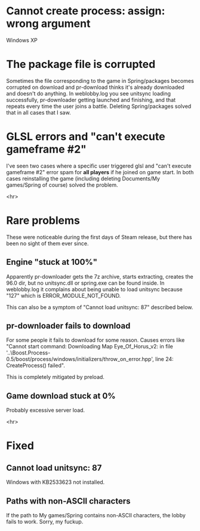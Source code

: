 # Cannot create process: assign: wrong argument #

Windows XP

# The package file is corrupted #

Sometimes the file corresponding to the game in Spring/packages becomes corrupted on download and pr-download thinks it's already downloaded and doesn't do anything. In weblobby.log you see unitsync loading successfully, pr-downloader getting launched and finishing, and that repeats every time the user joins a battle. Deleting Spring/packages solved that in all cases that I saw.

# GLSL errors and "can't execute gameframe #2" #

I've seen two cases where a specific user triggered glsl and "can't execute gameframe #2" error spam for <b>all players</b> if he joined on game start. In both cases reinstalling the game (including deleting Documents/My games/Spring of course) solved the problem.



&lt;hr&gt;



# Rare problems #

These were noticeable during the first days of Steam release, but there has been no sight of them ever since.

## Engine "stuck at 100%" ##

Apparently pr-downloader gets the 7z archive, starts extracting, creates the 96.0 dir, but no unitsync.dll or spring.exe can be found inside.
In weblobby.log it complains about being unable to load unitsync because "127" which is ERROR\_MODULE\_NOT\_FOUND.

This can also be a symptom of "Cannot load unitsync: 87" described below.

## pr-downloader fails to download ##

For some people it fails to download for some reason.
Causes errors like "Cannot start command: Downloading Map Eye\_Of\_Horus\_v2: in file '..\Boost.Process-0.5/boost/process/windows/initializers/throw\_on\_error.hpp', line 24: CreateProcess() failed".

This is completely mitigated by preload.

## Game download stuck at 0% ##

Probably excessive server load.



&lt;hr&gt;



# Fixed #

## Cannot load unitsync: 87 ##

Windows with KB2533623 not installed.

## Paths with non-ASCII characters ##

If the path to My games/Spring contains non-ASCII characters, the lobby fails to work. Sorry, my fuckup.